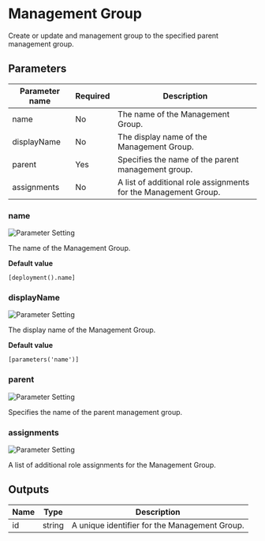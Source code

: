 # Management Group

Create or update and management group to the specified parent management group.

## Parameters

Parameter name | Required | Description
-------------- | -------- | -----------
name           | No       | The name of the Management Group.
displayName    | No       | The display name of the Management Group.
parent         | Yes      | Specifies the name of the parent management group.
assignments    | No       | A list of additional role assignments for the Management Group.

### name

![Parameter Setting](https://img.shields.io/badge/parameter-optional-green?style=flat-square)

The name of the Management Group.

**Default value**

```text
[deployment().name]
```

### displayName

![Parameter Setting](https://img.shields.io/badge/parameter-optional-green?style=flat-square)

The display name of the Management Group.

**Default value**

```text
[parameters('name')]
```

### parent

![Parameter Setting](https://img.shields.io/badge/parameter-required-orange?style=flat-square)

Specifies the name of the parent management group.

### assignments

![Parameter Setting](https://img.shields.io/badge/parameter-optional-green?style=flat-square)

A list of additional role assignments for the Management Group.

## Outputs

Name | Type | Description
---- | ---- | -----------
id   | string | A unique identifier for the Management Group.
